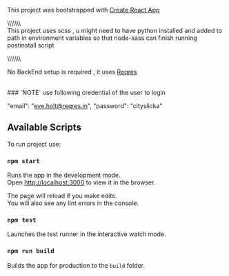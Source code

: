 This project was bootstrapped with [Create React App](https://github.com/facebook/create-react-app)

\\\\\\\\\\\\\\<br/>
This project uses scss , u might need to have python installed and added to path in environment variables so that node-sass can finish running postinstall script

\\\\\\\\\\\\\\<br/>

No BackEnd setup is required , it uses [Reqres](https://reqres.in/)

<br/>
### `NOTE`
use following credential of the user to login

"email": "eve.holt@reqres.in",
"password": "cityslicka"


## Available Scripts

To run project use:

### `npm start`

Runs the app in the development mode.<br />
Open [http://localhost:3000](http://localhost:3000) to view it in the browser.

The page will reload if you make edits.<br />
You will also see any lint errors in the console.

### `npm test`

Launches the test runner in the interactive watch mode.<br />


### `npm run build`

Builds the app for production to the `build` folder.<br />


